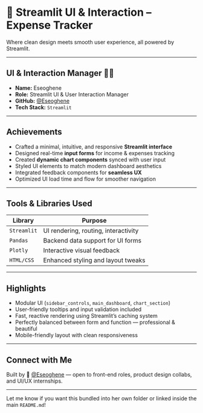# 🎨 Streamlit UI & Interaction – Expense Tracker

Where clean design meets smooth user experience, all powered by Streamlit.

---

## UI & Interaction Manager 🧑‍🎨

- **Name:** Eseoghene  
- **Role:** Streamlit UI & User Interaction Manager  
- **GitHub:** [@Eseoghene](https://github.com/Eseoghene-ChristineOtuaga)  
- **Tech Stack:** `Streamlit` 

---

## Achievements

- Crafted a minimal, intuitive, and responsive **Streamlit interface**  
- Designed real-time **input forms** for income & expenses tracking  
- Created **dynamic chart components** synced with user input  
- Styled UI elements to match modern dashboard aesthetics  
- Integrated feedback components for **seamless UX**  
- Optimized UI load time and flow for smoother navigation  

---

## Tools & Libraries Used

| Library      | Purpose                           |
|--------------|-----------------------------------|
| `Streamlit`  | UI rendering, routing, interactivity |
| `Pandas`     | Backend data support for UI forms  |
| `Plotly`     | Interactive visual feedback         |
| `HTML/CSS`   | Enhanced styling and layout tweaks |

---

## Highlights

- Modular UI (`sidebar_controls`, `main_dashboard`, `chart_section`)  
- User-friendly tooltips and input validation included  
- Fast, reactive rendering using Streamlit’s caching system  
- Perfectly balanced between form and function — professional & beautiful  
- Mobile-friendly layout with clean responsiveness  

---

## Connect with Me

Built by 🔗 [@Eseoghene](https://github.com/Eseoghene-ChristineOtuaga) — open to front-end roles, product design collabs, and UI/UX internships.

---

Let me know if you want this bundled into her own folder or linked inside the main `README.md`!
